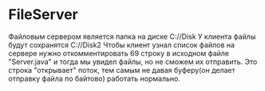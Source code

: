 FileServer
==========
Файловым сервером является папка на диске C://Disk
У клиента файлы будут сохранятся С://Disk2
Чтобы клиент узнал список файлов на сервере нужно откомментировать 69 строку в исходном файле "Server.java" и тогда мы увидел файлы, но не сможем их отправить.
Это строка "открывает" поток, тем самым не давая буферу(он делает отправку файла по байтово) работать нормально.
